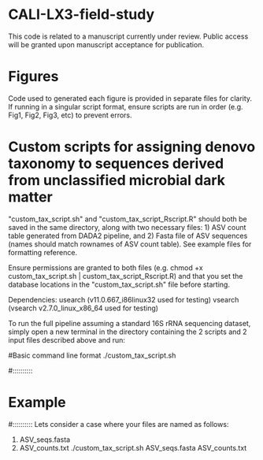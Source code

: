 # CALI-LX3-field-study

This code is related to a manuscript currently under review. Public access will be granted upon manuscript acceptance for publication. 

# Figures
Code used to generated each figure is provided in separate files for clarity. If running in a singular script format, ensure scripts are run in order (e.g. Fig1, Fig2, Fig3, etc) to prevent errors.

# Custom scripts for assigning denovo taxonomy to sequences derived from unclassified microbial dark matter
"custom_tax_script.sh" and "custom_tax_script_Rscript.R" should both be saved in the same directory, along with two necessary files: 1) ASV count table generated from DADA2 pipeline, and 2) Fasta file of ASV sequences (names should match rownames of ASV count table). See example files for formatting reference.

Ensure permissions are granted to both files (e.g. chmod +x custom_tax_script.sh | custom_tax_script_Rscript.R) and that you set the database locations in the "custom_tax_script.sh" file before starting.

Dependencies:
usearch (v11.0.667_i86linux32 used for testing)
vsearch (vsearch v2.7.0_linux_x86_64 used for testing)

To run the full pipeline assuming a standard 16S rRNA sequencing dataset, simply open a new terminal in the directory containing the 2 scripts and 2 input files described above and run:

#Basic command line format
./custom_tax_script.sh <ASV sequence fasta file> <ASV count table file>

#::::::::::
# Example
#::::::::::
Lets consider a case where your files are named as follows:
1) ASV_seqs.fasta
2) ASV_counts.txt
./custom_tax_script.sh ASV_seqs.fasta ASV_counts.txt













